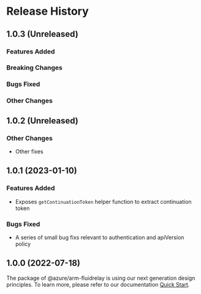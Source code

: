 # Release History

## 1.0.3 (Unreleased)

### Features Added

### Breaking Changes

### Bugs Fixed

### Other Changes

## 1.0.2 (Unreleased)

### Other Changes

  - Other fixes

## 1.0.1 (2023-01-10)

### Features Added

- Exposes `getContinuationToken` helper function to extract continuation token

### Bugs Fixed

- A series of small bug fixs relevant to authentication and apiVersion policy

## 1.0.0 (2022-07-18)

The package of @azure/arm-fluidrelay is using our next generation design principles. To learn more, please refer to our documentation [Quick Start](https://aka.ms/azsdk/js/mgmt/quickstart ).
